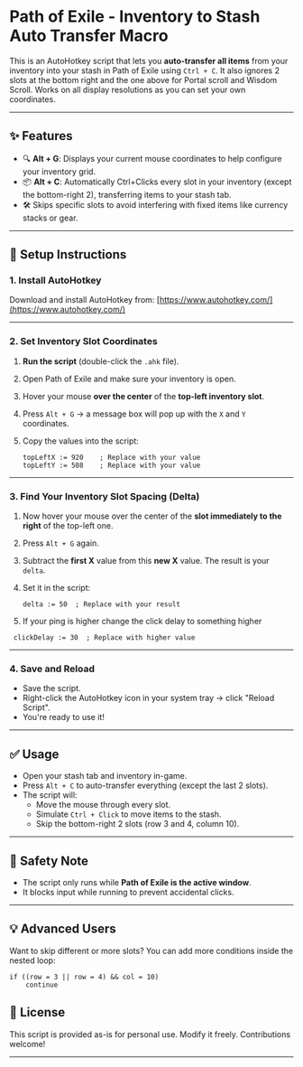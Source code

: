 # Path of Exile - Inventory to Stash Auto Transfer Macro

This is an AutoHotkey script that lets you **auto-transfer all items** from your inventory into your stash in Path of Exile using `Ctrl + C`. It also ignores 2 slots at the bottom right and the one above for Portal scroll and Wisdom Scroll. Works on all display resolutions as you can set your own coordinates.

---

## ✨ Features

- 🔍 **Alt + G**: Displays your current mouse coordinates to help configure your inventory grid.
- 📦 **Alt + C**: Automatically Ctrl+Clicks every slot in your inventory (except the bottom-right 2), transferring items to your stash tab.
- 🛠️ Skips specific slots to avoid interfering with fixed items like currency stacks or gear.

---

## 🧰 Setup Instructions

### 1. Install AutoHotkey

Download and install AutoHotkey from: [https://www.autohotkey.com/](https://www.autohotkey.com/)

---

### 2. Set Inventory Slot Coordinates

1. **Run the script** (double-click the `.ahk` file).
2. Open Path of Exile and make sure your inventory is open.
3. Hover your mouse **over the center** of the **top-left inventory slot**.
4. Press `Alt + G` → a message box will pop up with the `X` and `Y` coordinates.
5. Copy the values into the script:

   ```ahk
   topLeftX := 920    ; Replace with your value
   topLeftY := 508    ; Replace with your value
   ```

---

### 3. Find Your Inventory Slot Spacing (Delta)

1. Now hover your mouse over the center of the **slot immediately to the right** of the top-left one.
2. Press `Alt + G` again.
3. Subtract the **first X** value from this **new X** value. The result is your `delta`.
4. Set it in the script:

   ```ahk
   delta := 50  ; Replace with your result
   ```
5. If your ping is higher change the click delay to something higher

  ```ahk
   clickDelay := 30  ; Replace with higher value
   ```
---

### 4. Save and Reload

- Save the script.
- Right-click the AutoHotkey icon in your system tray → click "Reload Script".
- You're ready to use it!

---

## ✅ Usage

- Open your stash tab and inventory in-game.
- Press `Alt + C` to auto-transfer everything (except the last 2 slots).
- The script will:
  - Move the mouse through every slot.
  - Simulate `Ctrl + Click` to move items to the stash.
  - Skip the bottom-right 2 slots (row 3 and 4, column 10).

---

## 🔐 Safety Note

- The script only runs while **Path of Exile is the active window**.
- It blocks input while running to prevent accidental clicks.

---

## 💡 Advanced Users

Want to skip different or more slots? You can add more conditions inside the nested loop:

```ahk
if ((row = 3 || row = 4) && col = 10)
    continue
```


## 📄 License

This script is provided as-is for personal use. Modify it freely. Contributions welcome!

---
